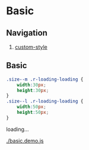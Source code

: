 # Basic

## Navigation

1. [custom-style](./custom-style.md)

## Basic

````css
.size--m .r-loading-loading {
    width:30px;
    height:30px;
}
.size--l .r-loading-loading {
    width:50px;
    height:50px;
}
````

<div id="example__basic_node" class="fast-flow-demo">loading...</div>

[./basic.demo.js](./basic.demo.js)
